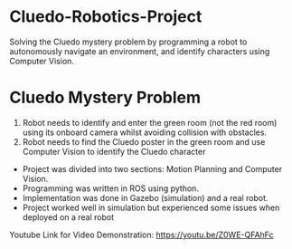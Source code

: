 # Cluedo-Robotics-Project
Solving the Cluedo mystery problem by programming a robot to autonomously navigate an environment, and identify characters using Computer Vision. 

# Cluedo Mystery Problem 
1) Robot needs to identify and enter the green room (not the red room) using its onboard camera whilst avoiding collision with obstacles.
2) Robot needs to find the Cluedo poster in the green room and use Computer Vision to identify the Cluedo character

- Project was divided into two sections: Motion Planning and Computer Vision.
- Programming was written in ROS using python. 
- Implementation was done in Gazebo (simulation) and a real robot.
- Project worked well in simulation but experienced some issues when deployed on a real robot

Youtube Link for Video Demonstration: https://youtu.be/Z0WE-QFAhFc
